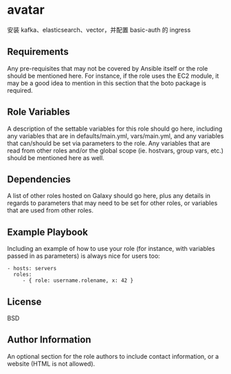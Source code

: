 # avatar

安装 kafka、elasticsearch、vector，并配置 basic-auth 的 ingress

## Requirements

Any pre-requisites that may not be covered by Ansible itself or the role should be mentioned here. For instance, if the role uses the EC2 module, it may be a good idea to mention in this section that the boto package is required.

## Role Variables

A description of the settable variables for this role should go here, including any variables that are in defaults/main.yml, vars/main.yml, and any variables that can/should be set via parameters to the role. Any variables that are read from other roles and/or the global scope (ie. hostvars, group vars, etc.) should be mentioned here as well.

## Dependencies

A list of other roles hosted on Galaxy should go here, plus any details in regards to parameters that may need to be set for other roles, or variables that are used from other roles.

## Example Playbook

Including an example of how to use your role (for instance, with variables passed in as parameters) is always nice for users too:

    - hosts: servers
      roles:
         - { role: username.rolename, x: 42 }

## License

BSD

## Author Information

An optional section for the role authors to include contact information, or a website (HTML is not allowed).
